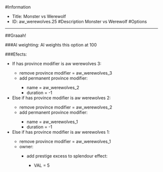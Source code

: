 #Information
 - Title: Monster vs Werewolf
 - ID: aw_werewolves.25
#Description
Monster vs Werewolf
#Options

___
##Graaah!

###AI weighting:
AI weights this option at 100


###Efects:<ul><li>If has province modifier is aw werewolves 3:</li><ul><li>remove province modifier = aw_werewolves_3</li><li>add permanent province modifier:</li><ul><li>name = aw_werewolves_2</li><li>duration = -1</li></ul></ul><li>Else if has province modifier is aw werewolves 2:</li><ul><li>remove province modifier = aw_werewolves_2</li><li>add permanent province modifier:</li><ul><li>name = aw_werewolves_1</li><li>duration = -1</li></ul></ul><li>Else if has province modifier is aw werewolves 1:</li><ul><li>remove province modifier = aw_werewolves_1</li><li>owner:</li><ul><li>add prestige excess to splendour effect:</li><ul><li>VAL = 5</li></ul></ul></ul></ul>
